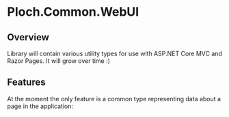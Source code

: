﻿# Ploch.Common.WebUI

## Overview

Library will contain various utility types for use with ASP.NET Core MVC and Razor Pages.
It will grow over time :)

## Features

At the moment the only feature is a common type representing data about a page in the application:

```csharp

```

